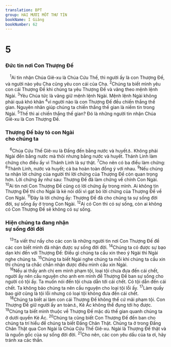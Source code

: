 ```yaml
---
translation: BPT
group: HAI MƯƠI MỐT THƯ TÍN
bookName: I Giăng 
bookNumber: 62
---
```


<div class="title"><h1>5</h1><h3>Đức tin nơi Con Thượng Đế</h3></div>
<span class="verse 1gi_5_1"> <sup>1</sup>Ai tin nhận Chúa Giê-xu là Chúa Cứu Thế, thì người ấy là con Thượng Đế, và người nào yêu Cha cũng yêu con cái của Cha.</span>
<span class="verse 1gi_5_2"><sup>2</sup>Chúng ta biết mình yêu con cái Thượng Đế khi chúng ta yêu Thượng Đế và vâng theo mệnh lệnh Ngài.</span>
<span class="verse 1gi_5_3"><sup>3</sup>Yêu Chúa tức là vâng giữ mệnh lệnh Ngài. Mệnh lệnh Ngài không phải quá khó khăn</span>
<span class="verse 1gi_5_4"><sup>4</sup>vì người nào là con Thượng Đế đều chiến thắng thế gian. Nguyên nhân giúp chúng ta chiến thắng thế gian là niềm tin trong Ngài.</span>
<span class="verse 1gi_5_5"><sup>5</sup>Thế thì ai chiến thắng thế gian? Đó là những người tin nhận Chúa Giê-xu là Con Thượng Đế.<br/></span>
<div class="title"><h3>Thượng Đế bày tỏ con Ngài<br/>cho chúng ta</h3></div>
<span class="verse 1gi_5_6"> <sup>6</sup>Chúa Cứu Thế Giê-xu là Đấng đến bằng nước và huyết<a data-toggle="tooltip" data-placement="bottom" title="Đây có thể có nghĩa là nước trong lễ báp-têm của Chúa Giê-xu huyết của sự chết Ngài trên thập tự giá.">⚓</a>. Không phải Ngài đến bằng nước mà thôi nhưng bằng nước và huyết. Thánh Linh làm chứng cho điều ấy vì Thánh Linh là sự thật.</span>
<span class="verse 1gi_5_7"><sup>7</sup>Cho nên có ba điều làm chứng:</span>
<span class="verse 1gi_5_8"><sup>8</sup>Thánh Linh, nước và huyết; cả ba hoàn toàn đồng ý với nhau.</span>
<span class="verse 1gi_5_9"><sup>9</sup>Nếu chúng ta nhận lời chứng của người thì lời chứng của Thượng Đế còn quan trọng hơn. Lời chứng ấy như sau: Thượng Đế đã làm chứng về chính Con Ngài.</span>
<span class="verse 1gi_5_10"><sup>10</sup>Ai tin nơi Con Thượng Đế cũng có lời chứng ấy trong mình. Ai không tin Thượng Đế thì cho Ngài là kẻ nói dối vì gạt bỏ lời chứng của Thượng Đế về Con Ngài.</span>
<span class="verse 1gi_5_11"><sup>11</sup>Đây là lời chứng ấy: Thượng Đế đã cho chúng ta sự sống đời đời, sự sống ấy ở trong Con Ngài.</span>
<span class="verse 1gi_5_12"><sup>12</sup>Ai có Con thì có sự sống, còn ai không có Con Thượng Đế sẽ không có sự sống.<br/></span>
<div class="title"><h3>Hiện chúng ta đang nhận<br/>sự sống đời đời</h3></div>
<span class="verse 1gi_5_13"> <sup>13</sup>Ta viết thư nầy cho các con là những người tin nơi Con Thượng Đế để các con biết mình đã nhận được sự sống đời đời.</span>
<span class="verse 1gi_5_14"><sup>14</sup>Chúng ta có được sự bạo dạn khi đến với Thượng Đế: Điều gì chúng ta cầu xin theo ý Ngài thì Ngài nghe chúng ta.</span>
<span class="verse 1gi_5_15"><sup>15</sup>Chúng ta biết Ngài nghe chúng ta mỗi khi chúng ta cầu xin thì chúng ta chắc chắn nhận được điều mình cầu xin Ngài.<br/></span>
<span class="verse 1gi_5_16"> <sup>16</sup>Nếu ai thấy anh chị em mình phạm tội, loại tội chưa đưa đến cái chết, người ấy nên cầu nguyện cho anh em mình để Thượng Đế ban sự sống cho người có tội ấy. Ta muốn nói đến tội chưa dẫn tới cái chết. Có tội dẫn đến cái chết. Ta không bảo chúng ta nên cầu nguyện cho loại tội lỗi ấy.</span>
<span class="verse 1gi_5_17"><sup>17</sup>Làm quấy bao giờ cũng là tội lỗi nhưng có loại tội không đưa đến cái chết.<br/></span>
<span class="verse 1gi_5_18"> <sup>18</sup>Chúng ta biết ai làm con cái Thượng Đế không thể cứ mãi phạm tội. Con Thượng Đế giữ người ấy an toàn<a data-toggle="tooltip" data-placement="bottom" title="Nguyên văn, “Đấng sinh ra từ Thượng Đế giữ người ấy an toàn” hay “… giữ Đấng ấy an toàn.”">⚓</a>, Kẻ Ác không thể đụng tới họ được.</span>
<span class="verse 1gi_5_19"><sup>19</sup>Chúng ta biết mình thuộc về Thượng Đế mặc dù thế gian quanh chúng ta ở dưới quyền Kẻ Ác.</span>
<span class="verse 1gi_5_20"><sup>20</sup>Chúng ta cũng biết Con Thượng Đế đến ban cho chúng ta trí hiểu để chúng ta biết Đấng Chân Thật. Chúng ta ở trong Đấng Chân Thật qua Con Ngài là Chúa Cứu Thế Giê-xu. Ngài là Thượng Đế thật và là nguồn gốc của sự sống đời đời.</span>
<span class="verse 1gi_5_21"><sup>21</sup>Cho nên, các con yêu dấu của ta ơi, hãy tránh xa các thần.<br/></span>
